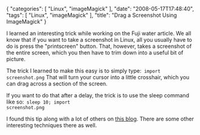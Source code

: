 {
    "categories": [
        "Linux", 
        "imageMagick"
    ], 
    "date": "2008-05-17T17:48:40", 
    "tags": [
        "Linux", 
        "imageMagick"
    ], 
    "title": "Drag a Screenshot Using ImageMagick"
}

I learned an interesting trick while working on the Fuji water article. We all know that if you want to take a screenshot in Linux, all you usually have to do is press the "printscreen" button. That, however, takes a screenshot of the entire screen, which you then have to trim down into a useful bit of picture. 

The trick I learned to make this easy is to simply type:<code lang="bash">
import screenshot.png</code> That will turn your cursor into a little crosshair, which you can drag across a section of the screen. 

If you want to do that after a delay, the trick is to use the sleep command like so:<code lang="bash">
sleep 10; import screenshot.png</code>

I found this tip along with a lot of others on <a href="http://tips.webdesign10.com/how-to-take-a-screenshot-on-ubuntu-linux" target="_blank">this blog</a>. There are some other interesting techniques there as well.